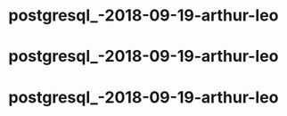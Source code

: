 # postgresql_-2018-09-19-arthur-leo
# postgresql_-2018-09-19-arthur-leo
# postgresql_-2018-09-19-arthur-leo
